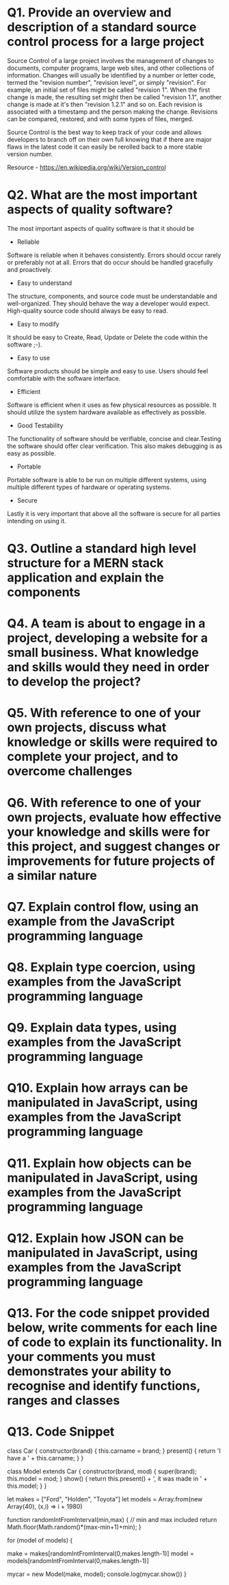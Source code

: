 <h1> Q1.	Provide an overview and description of a standard source control process for a large project</h1>

Source Control of a large project involves the management of changes to documents, computer programs, large web sites, and other collections of information. Changes will usually be identified by a number or letter code, termed the "revision number", "revision level", or simply "revision". For example, an initial set of files might be called "revision 1". When the first change is made, the resulting set might then be called "revision 1.1", another change is made at it's then "revision 1.2.1" and so on. Each revision is associated with a timestamp and the person making the change. Revisions can be compared, restored, and with some types of files, merged. 

Source Control is the best way to keep track of your code and allows developers to branch off on their own full knowing that if there are major flaws in the latest code it can easily be rerolled back to a more stable version number.

Resource - https://en.wikipedia.org/wiki/Version_control

<h1>Q2.	What are the most important aspects of quality software?</h1>

The most important aspects of quality software is that it should be 

- Reliable

Software is reliable when it behaves consistently. Errors should occur rarely or preferably not at all. Errors that do occur should be handled gracefully and proactively.

- Easy to understand

The structure, components, and source code must be understandable and well-organized. They should behave the way a developer would expect. High-quality source code should always be easy to read.

- Easy to modify

It should be easy to Create, Read, Update or Delete the code within the software ;-). 

- Easy to use

Software products should be simple and easy to use. Users should feel comfortable with the software interface.

- Efficient

Software is efficient when it uses as few physical resources as possible. It should utilize the system hardware available as effectively as possible.

- Good Testability 

The functionality of software should be verifiable, concise and clear.Testing the software should offer clear verification. This also makes debugging is as easy as possible. 

- Portable

Portable software is able to be run on multiple different systems, using multiple different types of hardware or operating systems.

- Secure

Lastly it is very important that above all the software is secure for all parties intending on using it.

<h1>Q3.	Outline a standard high level structure for a MERN stack application and explain the components</h1>

<h1>Q4.	A team is about to engage in a project, developing a website for a small business. What knowledge and skills would they need in order to develop the project?</h1>

<h1>Q5.	With reference to one of your own projects, discuss what knowledge or skills were required to complete your project, and to overcome challenges</h1>

<h1>Q6.	With reference to one of your own projects, evaluate how effective your knowledge and skills were for this project, and suggest changes or improvements for future projects of a similar nature</h1>

<h1>Q7.	Explain control flow, using an example from the JavaScript programming language</h1>

<h1>Q8.	Explain type coercion, using examples from the JavaScript programming language</h1>

<h1>Q9.	Explain data types, using examples from the JavaScript programming language</h1>

<h1>Q10. Explain how arrays can be manipulated in JavaScript, using examples from the JavaScript programming language</h1>

<h1>Q11. Explain how objects can be manipulated in JavaScript, using examples from the JavaScript programming language</h1>

<h1>Q12. Explain how JSON can be manipulated in JavaScript, using examples from the JavaScript programming language</h1>

<h1>Q13. For the code snippet provided below, write comments for each line of code to explain its functionality. In your comments you must demonstrates your ability to recognise and identify functions, ranges and classes</h1>

<h1>Q13. Code Snippet</h1>

class Car {
  constructor(brand) {
    this.carname = brand;
  }
  present() {
    return 'I have a ' + this.carname;
  }
}

class Model extends Car {
  constructor(brand, mod) {
    super(brand);
    this.model = mod;
  }
  show() {
    return this.present() + ', it was made in ' + this.model;
  }
}

let makes = ["Ford", "Holden", "Toyota"]
let models = Array.from(new Array(40), (x,i) => i + 1980)

function randomIntFromInterval(min,max) { // min and max included
    return Math.floor(Math.random()*(max-min+1)+min);
}

for (model of models) {

  make = makes[randomIntFromInterval(0,makes.length-1)]
  model = models[randomIntFromInterval(0,makes.length-1)]
    
  mycar = new Model(make, model);
  console.log(mycar.show())
}

